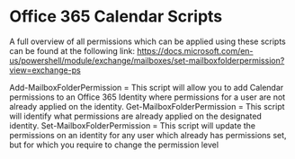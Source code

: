 # Office 365 Calendar Scripts

A full overview of all permissions which can be applied using these scripts can be found at the following link: https://docs.microsoft.com/en-us/powershell/module/exchange/mailboxes/set-mailboxfolderpermission?view=exchange-ps


Add-MailboxFolderPermission = This script will allow you to add Calendar permissions to an Office 365 Identity where permissions for a user are not already applied on the identity.
Get-MailboxFolderPermission = This script will identify what permissions are already applied on the designated identity.
Set-MailboxFolderPermission = This script will update the permissions on an identity for any user which already has permissions set, but for which you require to change the permission level
